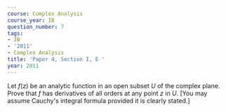```yaml
---
course: Complex Analysis
course_year: IB
question_number: 7
tags:
- IB
- '2011'
- Complex Analysis
title: 'Paper 4, Section I, E '
year: 2011
---
```




Let $f(z)$ be an analytic function in an open subset $U$ of the complex plane. Prove that $f$ has derivatives of all orders at any point $z$ in $U$. [You may assume Cauchy's integral formula provided it is clearly stated.]